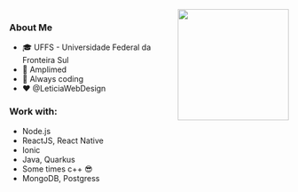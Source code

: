 <img align="right" width="200" height="200" src="https://media.tenor.com/images/2687e345ef435cf04e72c88d618c9a46/tenor.gif">

### About Me

- :mortar_board: UFFS - Universidade Federal da Fronteira Sul
- :office: Amplimed
- :milky_way: Always coding
- :heart: @LeticiaWebDesign



### Work with:

- Node.js
- ReactJS, React Native
- Ionic
- Java, Quarkus
- Some times c++ :sunglasses:
- MongoDB, Postgress
